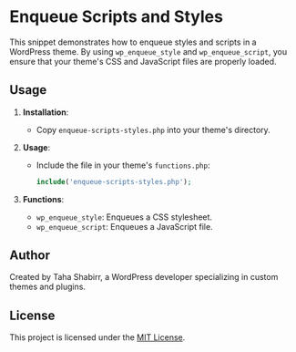 # Enqueue Scripts and Styles

This snippet demonstrates how to enqueue styles and scripts in a WordPress theme. By using `wp_enqueue_style` and `wp_enqueue_script`, you ensure that your theme's CSS and JavaScript files are properly loaded.

## Usage

1. **Installation**:
   - Copy `enqueue-scripts-styles.php` into your theme's directory.

2. **Usage**:
   - Include the file in your theme's `functions.php`:
     ```php
     include('enqueue-scripts-styles.php');
     ```

3. **Functions**:
   - `wp_enqueue_style`: Enqueues a CSS stylesheet.
   - `wp_enqueue_script`: Enqueues a JavaScript file.

## Author

Created by Taha Shabirr, a WordPress developer specializing in custom themes and plugins.

## License

This project is licensed under the [MIT License](LICENSE).
